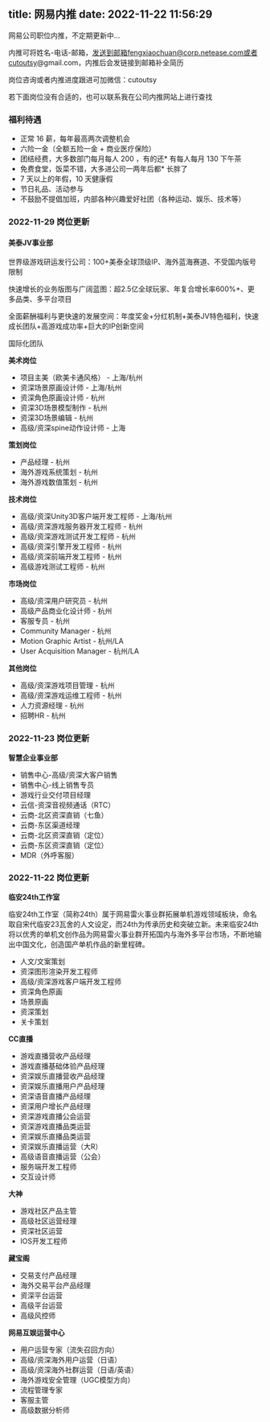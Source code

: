 title: 网易内推
date: 2022-11-22 11:56:29
---

网易公司职位内推，不定期更新中...

内推可将姓名-电话-邮箱，发送到邮箱fengxiaochuan@corp.netease.com或者cutoutsy@gmail.com，内推后会发链接到邮箱补全简历

岗位咨询或者内推进度跟进可加微信：cutoutsy

若下面岗位没有合适的，也可以联系我在公司内推网站上进行查找

### 福利待遇
* 正常 16 薪，每年最高两次调整机会
* 六险一金（全额五险一金 + 商业医疗保险）
* 团结经费，大多数部门每月每人 200 ，有的还* 有每人每月 130 下午茶
* 免费食堂，饭菜不错，大多进公司一两年后都* 长胖了
* 7 天以上的年假，10 天健康假
* 节日礼品、活动参与
* 不鼓励不提倡加班，内部各种兴趣爱好社团（各种运动、娱乐、技术等）

### 2022-11-29 岗位更新

#### 美泰JV事业部

世界级游戏研运发行公司：100+美泰全球顶级IP、海外蓝海赛道、不受国内版号限制

快速增长的业务版图与广阔蓝图：超2.5亿全球玩家、年复合增长率600%+、更多品类、多平台项目

全面薪酬福利与更快速的发展空间：年度奖金+分红机制+美泰JV特色福利，快速成长团队+高游戏成功率+巨大的IP创新空间

国际化团队

**美术岗位**

* 项目主美（欧美卡通风格） - 上海/杭州
* 资深场景原画设计师 - 上海/杭州
* 资深角色原画设计师 - 杭州
* 资深3D场景模型制作 - 杭州
* 资深3D场景编辑 - 杭州
* 高级/资深spine动作设计师 - 上海

**策划岗位**

* 产品经理 - 杭州
* 海外游戏系统策划 - 杭州
* 海外游戏数值策划 - 杭州

**技术岗位**

* 高级/资深Unity3D客户端开发工程师 - 上海/杭州
* 高级/资深游戏服务器开发工程师 - 杭州
* 高级/资深游戏测试开发工程师 - 杭州
* 高级/资深引擎开发工程师 - 杭州
* 高级/资深前端开发工程师 - 杭州
* 高级游戏测试工程师 - 杭州

**市场岗位**

* 高级/资深用户研究员 - 杭州
* 高级产品商业化设计师 - 杭州
* 客服专员 - 杭州
* Community Manager - 杭州
* Motion Graphic Artist - 杭州/LA
* User Acquisition Manager - 杭州/LA

**其他岗位**

* 高级/资深游戏项目管理 - 杭州
* 高级/资深游戏运维工程师 - 杭州
* 人力资源经理 - 杭州
* 招聘HR - 杭州


### 2022-11-23 岗位更新

**智慧企业事业部**

* 销售中心-高级/资深大客户销售
* 销售中心-线上销售专员
* 游戏行业交付项目经理
* 云信-资深音视频通话（RTC）
* 云商-北区资深直销（七鱼）
* 云商-东区渠道经理
* 云商-北区资深直销（定位）
* 云商-东区资深直销（定位）
* MDR（外呼客服）

### 2022-11-22 岗位更新

**临安24th工作室**

临安24th工作室（简称24th）属于网易雷火事业群拓展单机游戏领域板块，命名取自宋代临安23瓦舍的人文设定，而24th为传承历史和突破立新。未来临安24th将以优秀的单机文创作品为网易雷火事业群开拓国内与海外多平台市场，不断地输出中国文化，创造国产单机作品的新里程碑。

* 人文/文案策划
* 资深图形渲染开发工程师
* 高级/资深游戏客户端开发工程师
* 资深角色原画
* 场景原画
* 资深策划
* 关卡策划

**CC直播**

* 游戏直播营收产品经理
* 游戏直播基础体验产品经理
* 资深娱乐直播营收产品经理
* 资深娱乐直播用户产品经理
* 资深语音直播产品经理
* 资深用户增长产品经理
* 资深游戏直播公会运营
* 资深游戏直播品类运营
* 资深娱乐直播品类运营
* 资深娱乐直播运营（大R）
* 高级语音直播运营（公会）
* 服务端开发工程师
* 交互设计师

**大神**

* 游戏社区产品主管
* 高级社区运营经理
* 资深社区运营
* IOS开发工程师

**藏宝阁**

* 交易支付产品经理
* 海外交易平台产品经理
* 资深平台运营
* 高级平台运营
* 高级风控师

**网易互娱运营中心**

* 用户运营专家（流失召回方向）
* 高级/资深海外用户运营（日语）
* 高级/资深海外社群运营（日语/英语）
* 海外游戏安全管理（UGC模型方向）
* 流程管理专家
* 客服主管
* 高级数据分析师



